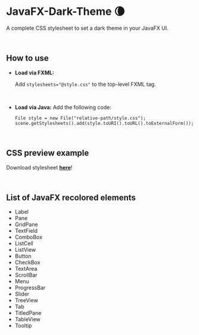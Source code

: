 # JavaFX-Dark-Theme :waning_crescent_moon:
A complete CSS stylesheet to set a dark theme in your JavaFX UI.

<br>

## How to use
- **Load via FXML:**


  Add `stylesheets="@style.css"` to the top-level FXML tag.
  
<br>

- **Load via Java:**
  Add the following code:
  ```
  File style = new File("relative-path/style.css");
  scene.getStylesheets().add(style.toURI().toURL().toExternalForm());
  ```
  
<br>

## CSS preview example

Download stylesheet [**here**](https://github.com/antoniopelusi/JavaFX-Dark-Theme)!
  
<br>

## List of JavaFX recolored elements
- Label
- Pane
- GridPane
- TextField
- ComboBox
- ListCell
- ListView
- Button
- CheckBox
- TextArea
- ScrollBar
- Menu
- ProgressBar
- Slider
- TreeView
- Tab
- TitledPane
- TableView
- Tooltip
